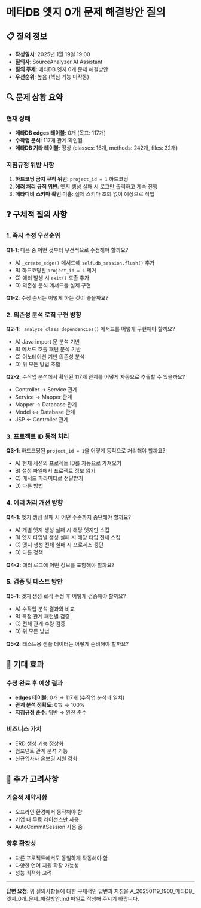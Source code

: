 # 메타DB 엣지 0개 문제 해결방안 질의

## 📋 질의 정보
- **작성일시**: 2025년 1월 19일 19:00
- **질의자**: SourceAnalyzer AI Assistant
- **질의 주제**: 메타DB 엣지 0개 문제 해결방안
- **우선순위**: 높음 (핵심 기능 미작동)

## 🔍 문제 상황 요약

### 현재 상태
- **메타DB edges 테이블**: 0개 (목표: 117개)
- **수작업 분석**: 117개 관계 확인됨
- **메타DB 기타 테이블**: 정상 (classes: 16개, methods: 242개, files: 32개)

### 지침규정 위반 사항
1. **하드코딩 금지 규칙 위반**: `project_id = 1` 하드코딩
2. **에러 처리 규칙 위반**: 엣지 생성 실패 시 로그만 출력하고 계속 진행
3. **메타디비 스키마 확인 미흡**: 실제 스키마 조회 없이 예상으로 작업

## ❓ 구체적 질의 사항

### 1. 즉시 수정 우선순위
**Q1-1**: 다음 중 어떤 것부터 우선적으로 수정해야 할까요?
- A) `_create_edge()` 메서드에 `self.db_session.flush()` 추가
- B) 하드코딩된 `project_id = 1` 제거
- C) 에러 발생 시 `exit()` 호출 추가
- D) 의존성 분석 메서드들 실제 구현

**Q1-2**: 수정 순서는 어떻게 하는 것이 좋을까요?

### 2. 의존성 분석 로직 구현 방향
**Q2-1**: `_analyze_class_dependencies()` 메서드를 어떻게 구현해야 할까요?
- A) Java import 문 분석 기반
- B) 메서드 호출 패턴 분석 기반  
- C) 어노테이션 기반 의존성 분석
- D) 위 모든 방법 조합

**Q2-2**: 수작업 분석에서 확인된 117개 관계를 어떻게 자동으로 추출할 수 있을까요?
- Controller → Service 관계
- Service → Mapper 관계
- Mapper → Database 관계
- Model ↔ Database 관계
- JSP ← Controller 관계

### 3. 프로젝트 ID 동적 처리
**Q3-1**: 하드코딩된 `project_id = 1`을 어떻게 동적으로 처리해야 할까요?
- A) 현재 세션의 프로젝트 ID를 자동으로 가져오기
- B) 설정 파일에서 프로젝트 정보 읽기
- C) 메서드 파라미터로 전달받기
- D) 다른 방법

### 4. 에러 처리 개선 방향
**Q4-1**: 엣지 생성 실패 시 어떤 수준까지 중단해야 할까요?
- A) 개별 엣지 생성 실패 시 해당 엣지만 스킵
- B) 엣지 타입별 생성 실패 시 해당 타입 전체 스킵
- C) 엣지 생성 전체 실패 시 프로세스 중단
- D) 다른 정책

**Q4-2**: 에러 로그에 어떤 정보를 포함해야 할까요?

### 5. 검증 및 테스트 방안
**Q5-1**: 엣지 생성 로직 수정 후 어떻게 검증해야 할까요?
- A) 수작업 분석 결과와 비교
- B) 특정 관계 패턴별 검증
- C) 전체 관계 수량 검증
- D) 위 모든 방법

**Q5-2**: 테스트용 샘플 데이터는 어떻게 준비해야 할까요?

## 🎯 기대 효과

### 수정 완료 후 예상 결과
- **edges 테이블**: 0개 → 117개 (수작업 분석과 일치)
- **관계 분석 정확도**: 0% → 100%
- **지침규정 준수**: 위반 → 완전 준수

### 비즈니스 가치
- ERD 생성 기능 정상화
- 컴포넌트 관계 분석 가능
- 신규입사자 온보딩 지원 강화

## 📝 추가 고려사항

### 기술적 제약사항
- 오프라인 환경에서 동작해야 함
- 기업 내 무료 라이선스만 사용
- AutoCommitSession 사용 중

### 향후 확장성
- 다른 프로젝트에서도 동일하게 작동해야 함
- 다양한 언어 지원 확장 가능성
- 성능 최적화 고려

---

**답변 요청**: 위 질의사항들에 대한 구체적인 답변과 지침을 A_20250119_1900_메타DB_엣지_0개_문제_해결방안.md 파일로 작성해 주시기 바랍니다.
